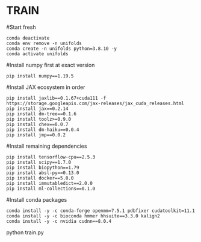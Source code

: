 

# TRAIN 



#Start fresh
```
conda deactivate
conda env remove -n unifolds
conda create -n unifolds python=3.8.10 -y
conda activate unifolds
```
#Install numpy first at exact version
```
pip install numpy==1.19.5
```
#Install JAX ecosystem in order
```
pip install jaxlib==0.1.67+cuda111 -f https://storage.googleapis.com/jax-releases/jax_cuda_releases.html
pip install jax==0.2.14
pip install dm-tree==0.1.6
pip install toolz>=0.9.0
pip install chex==0.0.7
pip install dm-haiku==0.0.4
pip install jmp==0.0.2
```
#Install remaining dependencies
```
pip install tensorflow-cpu==2.5.3
pip install scipy==1.7.0
pip install biopython==1.79
pip install absl-py==0.13.0
pip install docker==5.0.0
pip install immutabledict==2.0.0
pip install ml-collections==0.1.0
```
#Install conda packages
```
conda install -y -c conda-forge openmm=7.5.1 pdbfixer cudatoolkit=11.1
conda install -y -c bioconda hmmer hhsuite==3.3.0 kalign2
conda install -y -c nvidia cudnn==8.0.4
```


python train.py









